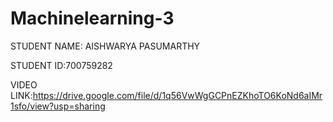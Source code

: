# Machinelearning-3

STUDENT NAME: AISHWARYA PASUMARTHY

STUDENT ID:700759282

VIDEO LINK:https://drive.google.com/file/d/1q56VwWgGCPnEZKhoTO6KoNd6aIMr1sfo/view?usp=sharing
